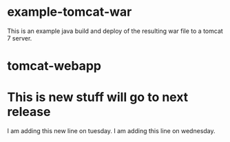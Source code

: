 # example-tomcat-war

This is an example java build and deploy of the resulting
war file to a tomcat 7 server.

# tomcat-webapp
# This is new stuff will go to next release
I am adding this new line on tuesday.
I am adding this line on wednesday.
